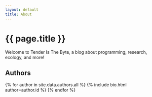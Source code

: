 ```yaml
---
layout: default
title: About
---
```


# {{ page.title }}

Welcome to Tender Is The Byte, a blog about programming, research, ecology, and more!

## Authors

{% for author in site.data.authors.all %}
{% include bio.html author=author.id %}
{% endfor %}